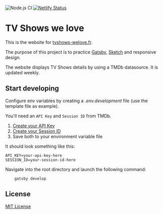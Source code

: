 ![Node.js CI](https://github.com/nicolaserny/tvshows-we-love/workflows/Node.js%20CI/badge.svg)
[![Netlify Status](https://api.netlify.com/api/v1/badges/84908236-42eb-4190-b90f-eff12d875069/deploy-status)](https://app.netlify.com/sites/tvshows-welove/deploys)

# TV Shows we love

This is the website for [tvshows-welove.fr](https://www.tvshows-welove.fr/).

The purpose of this project is to practice [Gatsby](https://www.gatsbyjs.org/), [Sketch](https://www.sketch.com/) and responsive design.

The website displays TV Shows details by using a TMDb datasource. It is updated weekly.

## Start developing

Configure env variables by creating a _.env.development_ file (use the template file as example).

You'll need an `API Key` and `Session ID` from TMDb.

1. [Create your API Key](https://developers.themoviedb.org/3/getting-started/introduction)
2. [Create your Session ID](https://developers.themoviedb.org/3/authentication/how-do-i-generate-a-session-id)
3. Save both to your environment variable file

It should look something like this:

```
API_KEY=your-api-key-here
SESSION_ID=your-session-id-here
```

Navigate into the root directory and launch the following command:

```shell
    gatsby develop
```

## License

[MIT License](https://raw.githubusercontent.com/nicolaserny/tvshows-we-love/master/LICENSE)
